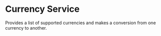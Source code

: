 # Currency Service

Provides a list of supported currencies and makes a conversion from one currency to another.

